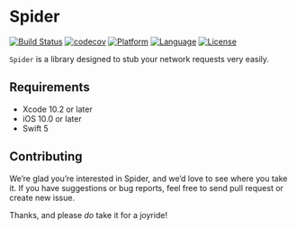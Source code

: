 # Spider
[![Build Status](https://travis-ci.org/hoangtaiki/Spider.svg)](https://travis-ci.org/hoangtaiki/Spider)
[![codecov](https://codecov.io/gh/hoangtaiki/Spider/branch/master/graph/badge.svg)](https://codecov.io/gh/hoangtaiki/Spider)
[![Platform](http://img.shields.io/badge/platform-ios-blue.svg?style=flat)](https://developer.apple.com/iphone/index.action)
[![Language](http://img.shields.io/badge/language-swift-brightgreen.svg?style=flat)](https://developer.apple.com/swift)
[![License](http://img.shields.io/badge/license-MIT-lightgrey.svg?style=flat)](http://mit-license.org)

`Spider` is a library designed to stub your network requests very easily.

## Requirements
- Xcode 10.2 or later
- iOS 10.0 or later
- Swift 5

## Contributing

We’re glad you’re interested in Spider, and we’d love to see where you take it. If you have suggestions or bug reports, feel free to send pull request or create new issue.

Thanks, and please *do* take it for a joyride!